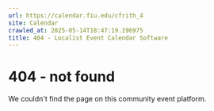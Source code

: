 ```yaml
---
url: https://calendar.fiu.edu/cfrith_4
site: Calendar
crawled_at: 2025-05-14T18:47:19.196975
title: 404 - Localist Event Calendar Software
---
```


# 404 - not found
We couldn't find the page on this community event platform.
